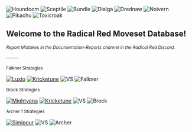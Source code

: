 ![Houndoom](https://i.ibb.co/G5VcKdJ/download.png) ![Sceptile](https://i.ibb.co/8dKTmfq/download-1.png) ![Bundle](https://i.ibb.co/XJtJ8xs/download.png) ![Dialga](https://i.ibb.co/dtgsyvv/dialga.png) ![Drednaw](https://i.ibb.co/0VRXbqw/drednaw.png) ![Noivern](https://i.ibb.co/hHyQd5B/noivern.png) ![Pikachu](https://i.ibb.co/Jt3TJ05/pikachu.png) ![Toxicroak](https://i.ibb.co/xMRT3T7/toxicroak.png)
## Welcome to the Radical Red Moveset Database!
<sup>_Report Mistakes in the Documentation-Reports channel in the Radical Red Discord._<sup>

<sup>────<sup>

<sup>Falkner Strategies<sup>

[![Luxio](https://i.ibb.co/XYYkSvk/luxio.png)](https://darkbooker-github-io.vercel.app/79/) [![Kricketune](https://i.ibb.co/rMWWDns/kricketune.png)](https://darkbooker-github-io.vercel.app/76/) ![VS](https://i.ibb.co/7QqRcy1/VS-Sprite.png) ![Falkner](https://i.ibb.co/hmgbhxg/falkner.png) 

<sup>Brock Strategies<sup>

[![Mightyena](https://i.ibb.co/9HPByRh/mightyena.png)](https://darkbooker-github-io.vercel.app/80/) [![Kricketune](https://i.ibb.co/rMWWDns/kricketune.png)](https://darkbooker-github-io.vercel.app/76/) ![VS](https://i.ibb.co/7QqRcy1/VS-Sprite.png) ![Brock](https://i.ibb.co/k4Mw9cn/brock.png) 

<sup>Archer 1 Strategies<sup>

[![Simipour](https://i.ibb.co/k154QRB/simipour.png)](https://darkbooker-github-io.vercel.app/81/) ![VS](https://i.ibb.co/7QqRcy1/VS-Sprite.png) ![Archer](https://i.ibb.co/ykjJWmW/archer.png) 
